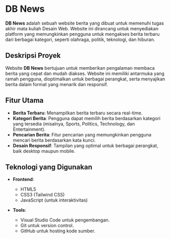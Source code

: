 # DB News

**DB News** adalah sebuah website berita yang dibuat untuk memenuhi tugas akhir mata kuliah Desain Web. Website ini dirancang untuk menyediakan platform yang memungkinkan pengguna untuk mengakses berita terbaru dari berbagai kategori, seperti olahraga, politik, teknologi, dan hiburan.

## Deskripsi Proyek

Website **DB News** bertujuan untuk memberikan pengalaman membaca berita yang cepat dan mudah diakses. Website ini memiliki antarmuka yang ramah pengguna, dioptimalkan untuk berbagai perangkat, serta menyajikan berita dalam format yang menarik dan responsif.

## Fitur Utama

- **Berita Terbaru**: Menampilkan berita terbaru secara real-time.
- **Kategori Berita**: Pengguna dapat memilih berita berdasarkan kategori yang tersedia (misalnya, Sports, Politics, Technology, dan Entertainment).
- **Pencarian Berita**: Fitur pencarian yang memungkinkan pengguna mencari berita berdasarkan kata kunci.
- **Desain Responsif**: Tampilan yang optimal untuk berbagai perangkat, baik desktop maupun mobile.

## Teknologi yang Digunakan

- **Frontend**:
  - HTML5
  - CSS3 (Tailwind CSS)
  - JavaScript (untuk interaktivitas)
  
  
- **Tools**:
  - Visual Studio Code untuk pengembangan.
  - Git untuk version control.
  - GitHub untuk hosting kode sumber.


